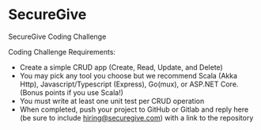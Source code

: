# SecureGive
SecureGive Coding Challenge

Coding Challenge Requirements:
- Create a simple CRUD app (Create, Read, Update, and Delete)
- You may pick any tool you choose but we recommend Scala (Akka Http), Javascript/Typescript (Express), Go(mux), or ASP.NET Core. (Bonus points if you use Scala!)
- You must write at least one unit test per CRUD operation
- When completed, push your project to GitHub or Gitlab and reply here (be sure to include hiring@securegive.com) with a link to the repository
